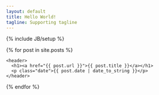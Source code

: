 ```yaml
---
layout: default
title: Hello World!
tagline: Supporting tagline
---
```

{% include JB/setup %}

{% for post in site.posts %}
<article>

    <header>
      <h1><a href="{{ post.url }}">{{ post.title }}</a></h1>
      <p class="date">{{ post.date | date_to_string }}</p>
    </header>

</article>


{% endfor %}
